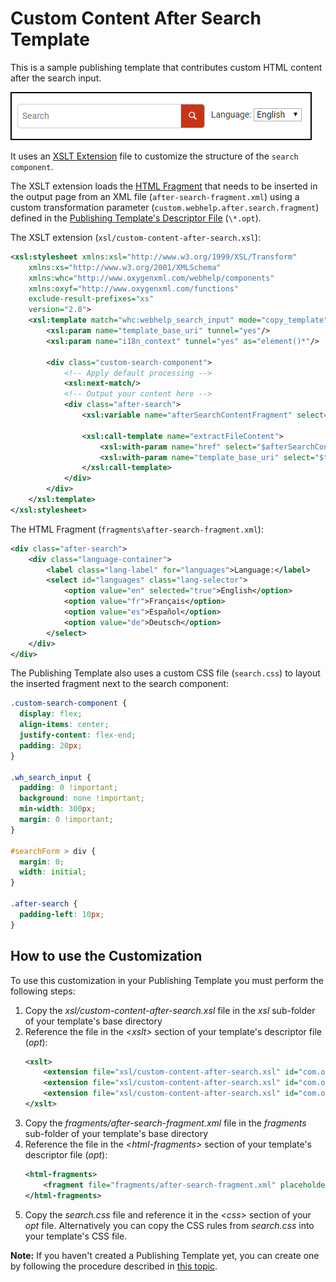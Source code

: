 # Custom Content After Search Template

This is a sample publishing template that contributes custom HTML content after the search input.

![Output Sample](media/search.png)

It uses an 
[XSLT Extension](https://www.oxygenxml.com/doc/versions/25.1/ug-webhelp-responsive/topics/whr-responsive-override-xslt-dita-xslt-import.html) file to customize the structure of the `search component`.

The XSLT extension loads the
[HTML Fragment](https://www.oxygenxml.com/doc/versions/25.1/ug-webhelp-responsive/topics/wh-add-custom-html.html#wh-add-custom-html__the_xml_file) that needs to be inserted in the output page from an XML file (`after-search-fragment.xml`)  using a custom transformation parameter (`custom.webhelp.after.search.fragment`) defined in the 
[Publishing Template's Descriptor File](https://www.oxygenxml.com/doc/versions/25.1/ug-webhelp-responsive/topics/whr_publishing_template_contents.html#ariaid-title2) (`\*.opt`).

The XSLT extension (`xsl/custom-content-after-search.xsl`):
```xml
<xsl:stylesheet xmlns:xsl="http://www.w3.org/1999/XSL/Transform"
    xmlns:xs="http://www.w3.org/2001/XMLSchema"
    xmlns:whc="http://www.oxygenxml.com/webhelp/components"
    xmlns:oxyf="http://www.oxygenxml.com/functions"
    exclude-result-prefixes="xs"
    version="2.0">
    <xsl:template match="whc:webhelp_search_input" mode="copy_template">
        <xsl:param name="template_base_uri" tunnel="yes"/>
        <xsl:param name="i18n_context" tunnel="yes" as="element()*"/>
        
        <div class="custom-search-component">
            <!-- Apply default processing -->
            <xsl:next-match/>
            <!-- Output your content here -->
            <div class="after-search">
                <xsl:variable name="afterSearchContentFragment" select="oxyf:getParameter('custom.webhelp.after.search.fragment')"/> 
                
                <xsl:call-template name="extractFileContent">
                    <xsl:with-param name="href" select="$afterSearchContentFragment"/>
                    <xsl:with-param name="template_base_uri" select="$template_base_uri"/>
                </xsl:call-template>
            </div>
        </div>
    </xsl:template>
</xsl:stylesheet>
```

The HTML Fragment (`fragments\after-search-fragment.xml`):
```xml
<div class="after-search">
    <div class="language-container">
        <label class="lang-label" for="languages">Language:</label>
        <select id="languages" class="lang-selector">
            <option value="en" selected="true">English</option>
            <option value="fr">Français</option>
            <option value="es">Español</option>
            <option value="de">Deutsch</option>
        </select>  
    </div>
</div>
```
The Publishing Template also uses a custom CSS file (`search.css`) to layout the inserted fragment next to the search component:
```css
.custom-search-component {
  display: flex;
  align-items: center;
  justify-content: flex-end;
  padding: 20px;
}

.wh_search_input {
  padding: 0 !important;
  background: none !important;
  min-width: 300px;
  margin: 0 !important;
}

#searchForm > div {
  margin: 0;
  width: initial;
}

.after-search {
  padding-left: 10px;
}
```

## How to use the Customization

To use this customization in your Publishing Template you must perform the following steps:

1. Copy the *xsl/custom-content-after-search.xsl* file in the *xsl* sub-folder of your template's base directory
1. Reference the file in the *&lt;xslt>* section of your template's descriptor file (*opt*):
    ```xml
    <xslt>
        <extension file="xsl/custom-content-after-search.xsl" id="com.oxygenxml.webhelp.xsl.createMainPage"/>
        <extension file="xsl/custom-content-after-search.xsl" id="com.oxygenxml.webhelp.xsl.createSearchPage"/>
        <extension file="xsl/custom-content-after-search.xsl" id="com.oxygenxml.webhelp.xsl.dita2webhelp"/>
    </xslt>
    ```
1. Copy the *fragments/after-search-fragment.xml* file in the *fragments* sub-folder of your template's base directory
1. Reference the file in the *&lt;html-fragments>* section of your template's descriptor file (*opt*):
    ```xml
    <html-fragments>
        <fragment file="fragments/after-search-fragment.xml" placeholder="webhelp.fragment.after.search.input"/>
    </html-fragments>
    ```
1. Copy the *search.css* file and reference it in the *&lt;css>* section of your *opt* file. Alternatively you can copy the CSS rules from *search.css* into your template's CSS file.

**Note:** If you haven't created a Publishing Template yet, you can create one by following the procedure described in [this topic](https://www.oxygenxml.com/doc/versions/25.1/ug-webhelp-responsive/topics/whr-create-publishing-template-x.html).


